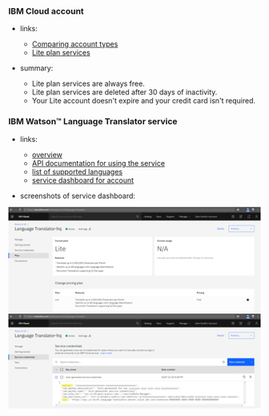 ### IBM Cloud account

* links:
  - [Comparing account types](https://cloud.ibm.com/docs/account?topic=account-accounts)
  - [Lite plan services](https://cloud.ibm.com/catalog/?search=label:lite)

* summary:
  - Lite plan services are always free.
  - Lite plan services are deleted after 30 days of inactivity.
  - Your Lite account doesn't expire and your credit card isn't required.

### IBM Watson&trade; Language Translator service

* links:
  - [overview](https://www.ibm.com/watson/services/language-translator/)
  - [API documentation for using the service](https://cloud.ibm.com/apidocs/language-translator)
  - [list of supported languages](https://cloud.ibm.com/docs/language-translator?topic=language-translator-translation-models&locale=en-US#section-list-languages-supported)
  - [service dashboard for account](https://cloud.ibm.com/catalog/services/language-translator)

* screenshots of service dashboard:

![dashboard](./IBM-Cloud-account/1-lite-plan.png)
![dashboard](./IBM-Cloud-account/2-service-credentials.png)
